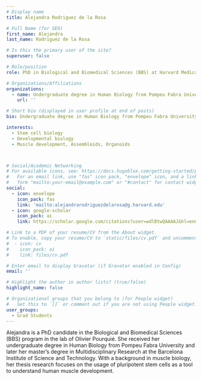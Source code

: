 ```yaml
---
# Display name
title: Alejandra Rodriguez de la Rosa

# Full Name (for SEO)
first_name: Alejandra 
last_name: Rodriguez de la Rosa

# Is this the primary user of the site?
superuser: false

# Role/position
role: PhD in Biological and Biomedical Sciences (BBS) at Harvard Medical School. 

# Organizations/Affiliations
organizations:
  - name: Undergraduate degree in Human Biology from Pompeu Fabra University (UPF) and master’s degree in Multidisciplinary Research at the Barcelona Institute of Science and Technology (BIST). 
    url: ''

# Short bio (displayed in user profile at end of posts)
bio: Undergraduate degree in Human Biology from Pompeu Fabra University (UPF) and master’s degree in Multidisciplinary Research at the Barcelona Institute of Science and Technology (BIST). 

interests:
  - Stem cell biology
  - Developmental biology
  - Muscle development, Assembloids, Organoids 



# Social/Academic Networking
# For available icons, see: https://docs.hugoblox.com/getting-started/page-builder/#icons
#   For an email link, use "fas" icon pack, "envelope" icon, and a link in the
#   form "mailto:your-email@example.com" or "#contact" for contact widget.
social:
  - icon: envelope
    icon_pack: fas
    link: 'mailto:alejandrarodriguezdelarosa@g.harvard.edu'
  - icon: google-scholar
    icon_pack: ai
    link: https://scholar.google.com/citations?user=wdlBtwQAAAAJ&hl=en&inst=7575085548378563675&oi=ao

# Link to a PDF of your resume/CV from the About widget.
# To enable, copy your resume/CV to `static/files/cv.pdf` and uncomment the lines below.
#  - icon: cv
#    icon_pack: ai
#    link: files/cv.pdf

# Enter email to display Gravatar (if Gravatar enabled in Config)
email: ''

# Highlight the author in author lists? (true/false)
highlight_name: false

# Organizational groups that you belong to (for People widget)
#   Set this to `[]` or comment out if you are not using People widget.
user_groups:
  - Grad Students
---
```


Alejandra is a PhD candidate in the Biological and Biomedical Sciences (BBS) program in the lab of Olivier Pourquié. She received her undergraduate degree in Human Biology from Pompeu Fabra University and later her master’s degree in Multidisciplinary Research at the Barcelona Institute of Science and Technology. With a background in muscle biology, her thesis research focuses on the usage of pluripotent stem cells as a tool to understand human muscle development.